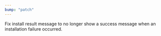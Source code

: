 ```yaml
---
bump: "patch"
---
```


Fix install result message to no longer show a success message when an installation failure occurred.

